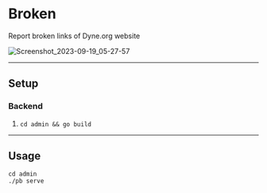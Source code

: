 # Broken

Report broken links of Dyne.org website

![Screenshot_2023-09-19_05-27-57](https://github.com/dyne/broken/assets/10379/1aa85bf1-e854-439a-b8fe-d03f28a36506)

---

## Setup

### Backend

1. `cd admin && go build`


---

## Usage

```
cd admin
./pb serve
```

